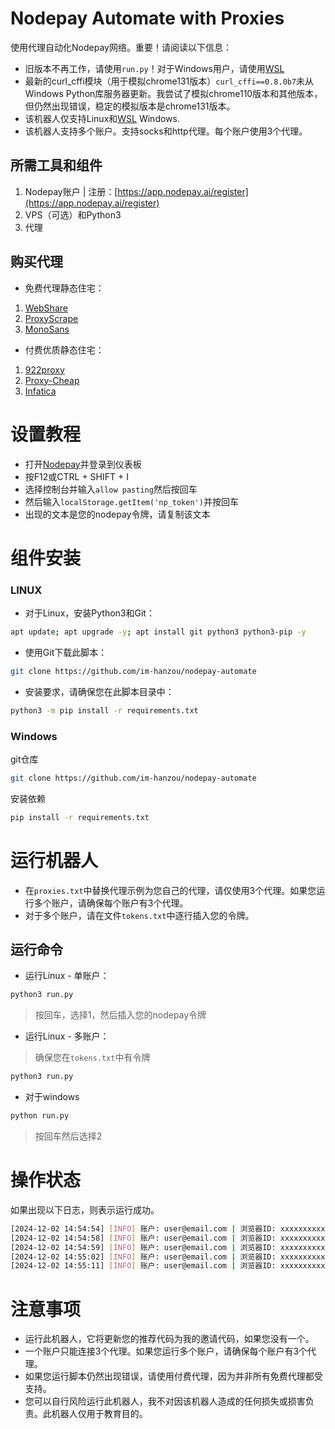# Nodepay Automate with Proxies 
使用代理自动化Nodepay网络。重要！请阅读以下信息：
- 旧版本不再工作，请使用``run.py``！对于Windows用户，请使用[WSL](https://learn.microsoft.com/en-us/windows/wsl/install)
- 最新的curl_cffi模块（用于模拟chrome131版本）``curl_cffi==0.8.0b7``未从Windows Python库服务器更新。我尝试了模拟chrome110版本和其他版本，但仍然出现错误，稳定的模拟版本是chrome131版本。
- 该机器人仅支持Linux和[WSL](https://learn.microsoft.com/en-us/windows/wsl/install) Windows.
- 该机器人支持多个账户。支持socks和http代理。每个账户使用3个代理。

## 所需工具和组件
1. Nodepay账户 | 注册：[https://app.nodepay.ai/register](https://app.nodepay.ai/register)
2. VPS（可选）和Python3
3. 代理

## 购买代理
- 免费代理静态住宅：
1. [WebShare](https://www.webshare.io/?referral_code=p7k7whpdu2jg)
2. [ProxyScrape](https://proxyscrape.com/?ref=odk1mmj)
3. [MonoSans](https://github.com/monosans/proxy-list)
- 付费优质静态住宅：
1. [922proxy](https://www.922proxy.com/register?inviter_code=d03d4fed)
2. [Proxy-Cheap](https://app.proxy-cheap.com/r/JysUiH)
3. [Infatica](https://dashboard.infatica.io/aff.php?aff=544)

# 设置教程
- 打开[Nodepay](https://app.nodepay.ai/register?ref=ZUCBuJaIoBXLE6J)并登录到仪表板
- 按F12或CTRL + SHIFT + I
- 选择控制台并输入```allow pasting```然后按回车
- 然后输入``localStorage.getItem('np_token')``并按回车
- 出现的文本是您的nodepay令牌，请复制该文本

# 组件安装

### LINUX
- 对于Linux，安装Python3和Git：
```bash
apt update; apt upgrade -y; apt install git python3 python3-pip -y
```
- 使用Git下载此脚本：
```bash
git clone https://github.com/im-hanzou/nodepay-automate
```
- 安装要求，请确保您在此脚本目录中：
```bash
python3 -m pip install -r requirements.txt
```
### Windows
git仓库
```bash
git clone https://github.com/im-hanzou/nodepay-automate
```
安装依赖
```bash
pip install -r requirements.txt
```

# 运行机器人
- 在```proxies.txt```中替换代理示例为您自己的代理，请仅使用3个代理。如果您运行多个账户，请确保每个账户有3个代理。
- 对于多个账户，请在文件``tokens.txt``中逐行插入您的令牌。

## 运行命令
- 运行Linux - 单账户：
```bash
python3 run.py
```
> 按回车，选择1，然后插入您的nodepay令牌
- 运行Linux - 多账户：
> 确保您在``tokens.txt``中有令牌
```bash
python3 run.py
```
 - 对于windows
```bash
python run.py
```
> 按回车然后选择2

# 操作状态
如果出现以下日志，则表示运行成功。
```bash
[2024-12-02 14:54:54] [INFO] 账户: user@email.com | 浏览器ID: xxxxxxxxxxx-xxxx-xxxx-xxxx-xxxxxxxxxxx | IP: 127.0.0.1 | IP评分: 99
[2024-12-02 14:54:58] [INFO] 账户: user@email.com | 浏览器ID: xxxxxxxxxxx-xxxx-xxxx-xxxx-xxxxxxxxxxx | IP: 127.0.0.1 | IP评分: 86
[2024-12-02 14:54:59] [INFO] 账户: user@email.com | 浏览器ID: xxxxxxxxxxx-xxxx-xxxx-xxxx-xxxxxxxxxxx | IP: 127.0.0.1 | IP评分: 92
[2024-12-02 14:55:02] [INFO] 账户: user@email.com | 浏览器ID: xxxxxxxxxxx-xxxx-xxxx-xxxx-xxxxxxxxxxx | IP: 127.0.0.1 | IP评分: 81
[2024-12-02 14:55:11] [INFO] 账户: user@email.com | 浏览器ID: xxxxxxxxxxx-xxxx-xxxx-xxxx-xxxxxxxxxxx | IP: 127.0.0.1 | IP评分: 82
```

# 注意事项
- 运行此机器人，它将更新您的推荐代码为我的邀请代码，如果您没有一个。
- 一个账户只能连接3个代理。如果您运行多个账户，请确保每个账户有3个代理。
- 如果您运行脚本仍然出现错误，请使用付费代理，因为并非所有免费代理都受支持。
- 您可以自行风险运行此机器人，我不对因该机器人造成的任何损失或损害负责。此机器人仅用于教育目的。

